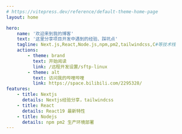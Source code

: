```yaml
---
# https://vitepress.dev/reference/default-theme-home-page
layout: home

hero:
    name: '欢迎来到我的博客'
    text: '这里分享项目开发中遇到的经验、踩坑点'
    tagline: Next.js,React,Node.js,npm,pm2,tailwindcss,C#等技术栈
    actions:
        - theme: brand
          text: 开始阅读
          link: /远程开发设置/sftp-linux
        - theme: alt
          text: 访问我的哔哩哔哩
          link: https://space.bilibili.com/2295328/
features:
    - title: Nextjs
      details: Nextjs经验分享，tailwindcss
    - title: React
      details: React19 最新特性
    - title: Nodejs
      details: npm pm2 生产环境部署
---
```

